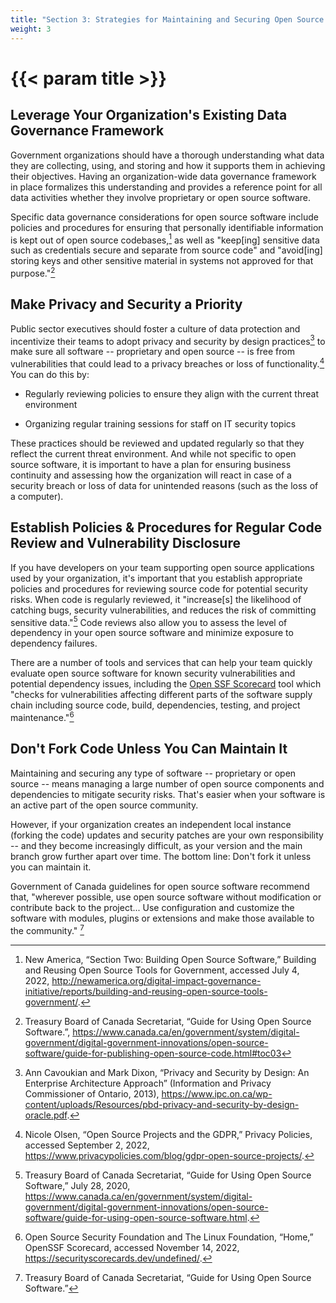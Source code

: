 ```yaml
---
title: "Section 3: Strategies for Maintaining and Securing Open Source Software"
weight: 3
---
```


# {{< param title >}}

## Leverage Your Organization's Existing Data Governance Framework

Government organizations should have a thorough understanding what data they are collecting, using, and storing and how it supports them in achieving their objectives. Having an organization-wide data governance framework in place formalizes this understanding and provides a reference point for all data activities whether they involve proprietary or open source software.

Specific data governance considerations for open source software include policies and procedures for ensuring that personally identifiable information is kept out of open source codebases,[^68] as well as "keep\[ing\] sensitive data such as credentials secure and separate from source code" and "avoid\[ing\] storing keys and other sensitive material in systems not approved for that purpose."[^69]

## Make Privacy and Security a Priority

Public sector executives should foster a culture of data protection and incentivize their teams to adopt privacy and security by design practices[^70] to make sure all software -- proprietary and open source -- is free from vulnerabilities that could lead to a privacy breaches or loss of functionality.[^71] You can do this by:

- Regularly reviewing policies to ensure they align with the current threat environment

- Organizing regular training sessions for staff on IT security topics

These practices should be reviewed and updated regularly so that they reflect the current threat environment. And while not specific to open source software, it is important to have a plan for ensuring business continuity and assessing how the organization will react in case of a security breach or loss of data for unintended reasons (such as the loss of a computer).

## Establish Policies & Procedures for Regular Code Review and Vulnerability Disclosure

If you have developers on your team supporting open source applications used by your organization, it's important that you establish appropriate policies and procedures for reviewing source code for potential security risks. When code is regularly reviewed, it "increase\[s\] the likelihood of catching bugs, security vulnerabilities, and reduces the risk of committing sensitive data."[^72] Code reviews also allow you to assess the level of dependency in your open source software and minimize exposure to dependency failures.

There are a number of tools and services that can help your team quickly evaluate open source software for known security vulnerabilities and potential dependency issues, including the [Open SSF Scorecard](https://securityscorecards.dev/) tool which "checks for vulnerabilities affecting different parts of the software supply chain including source code, build, dependencies, testing, and project maintenance."[^73]

## Don't Fork Code Unless You Can Maintain It

Maintaining and securing any type of software -- proprietary or open source -- means managing a large number of open source components and dependencies to mitigate security risks. That's easier when your software is an active part of the open source community.

However, if your organization creates an independent local instance (forking the code) updates and security patches are your own responsibility -- and they become increasingly difficult, as your version and the main branch grow further apart over time. The bottom line: Don't fork it unless you can maintain it.

Government of Canada guidelines for open source software recommend that, "wherever possible, use open source software without modification or contribute back to the project... Use configuration and customize the software with modules, plugins or extensions and make those available to the community." [^74]

[^68]: New America, “Section Two: Building Open Source Software,” Building and Reusing Open Source Tools for Government, accessed July 4, 2022, http://newamerica.org/digital-impact-governance-initiative/reports/building-and-reusing-open-source-tools-government/.

[^69]:  Treasury Board of Canada Secretariat, “Guide for Using Open Source Software.”, https://www.canada.ca/en/government/system/digital-government/digital-government-innovations/open-source-software/guide-for-publishing-open-source-code.html#toc03

[^70]: Ann Cavoukian and Mark Dixon, “Privacy and Security by Design: An Enterprise Architecture Approach” (Information and Privacy Commissioner of Ontario, 2013), https://www.ipc.on.ca/wp-content/uploads/Resources/pbd-privacy-and-security-by-design-oracle.pdf.

[^71]: Nicole Olsen, “Open Source Projects and the GDPR,” Privacy Policies, accessed September 2, 2022, https://www.privacypolicies.com/blog/gdpr-open-source-projects/.

[^72]: Treasury Board of Canada Secretariat, “Guide for Using Open Source Software,” July 28, 2020, https://www.canada.ca/en/government/system/digital-government/digital-government-innovations/open-source-software/guide-for-using-open-source-software.html.

[^73]: Open Source Security Foundation and The Linux Foundation, “Home,” OpenSSF Scorecard, accessed November 14, 2022, https://securityscorecards.dev/undefined/.

[^74]: Treasury Board of Canada Secretariat, “Guide for Using Open Source Software.”
